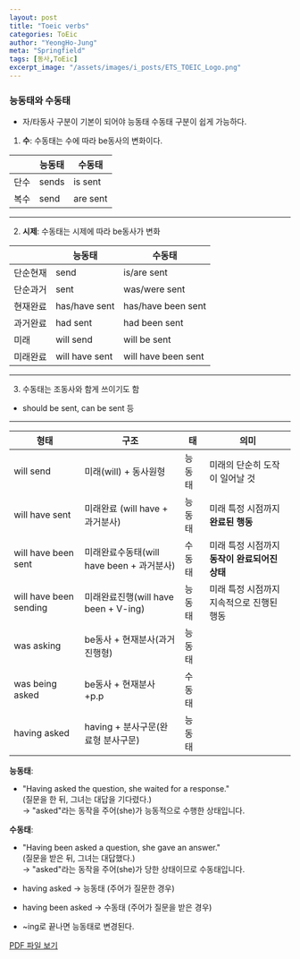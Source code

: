 ```yaml
---
layout: post
title: "Toeic verbs"
categories: ToEic
author: "YeongHo-Jung"
meta: "Springfield"
tags: [동사,ToEic]
excerpt_image: "/assets/images/i_posts/ETS_TOEIC_Logo.png"
---
```


### 능동태와 수동태
* 자/타동사 구분이 기본이 되어야 능동태 수동태 구분이 쉽게 가능하다.

1. **수**: 수동태는 수에 따라 be동사의 변화이다.

|   | 능동태 | 수동태 |
|---|------|-------|
|단수| sends| is sent|
|복수| send | are sent|

---

2. **시제**: 수동태는 시제에 따라 be동사가 변화

|       | 능동태 | 수동태 |
|--------|------|-------|
| 단순현재 | send | is/are sent|
| 단순과거 | sent | was/were sent|
| 현재완료 | has/have sent| has/have been sent|
| 과거완료 | had sent | had been sent|
| 미래   | will send | will be sent|
| 미래완료 | will have sent| will have been sent|

---

3. 수동태는 조동사와 함게 쓰이기도 함
* should be sent, can be sent 등

---

|   형태    |   구조    |   태  |   의미    |
|----------|------------|-------|----------|
|will send | 미래(will) +  동사원형 | 능동태 | 미래의 단순히 도작이 일어날 것|
|will have sent | 미래완료 (will have + 과거분사) | 능동태 | 미래 특정 시점까지 **완료된 행동**|
|will have been sent | 미래완료수동태(will have been + 과거분사) | 수동태 | 미래 특정 시점까지 **동작이 완료되어진 상태**|
|will have been sending| 미래완료진행(will have been + V-ing) | 능동태 | 미래 특정 시점까지 지속적으로 진행된 행동|
|was asking|be동사 + 현재분사(과거진행형)|능동태|   |
|was being asked|be동사 + 현재분사 +p.p|수동태|   |
|having asked| having + 분사구문(완료형 분사구문)|능동태|   |



**능동태**:
* "Having asked the question, she waited for a response."</br>
(질문을 한 뒤, 그녀는 대답을 기다렸다.)</br>
→ "asked"라는 동작을 주어(she)가 능동적으로 수행한 상태입니다.

**수동태**:
* "Having been asked a question, she gave an answer."</br>
(질문을 받은 뒤, 그녀는 대답했다.)</br>
→ "asked"라는 동작을 주어(she)가 당한 상태이므로 수동태입니다.


* having asked → 능동태 (주어가 질문한 경우)
* having been asked → 수동태 (주어가 질문을 받은 경우)

* ~ing로 끝나면 능동태로 변경된다.


[PDF 파일 보기](assets/pdf/toeic_verbs.pdf)
